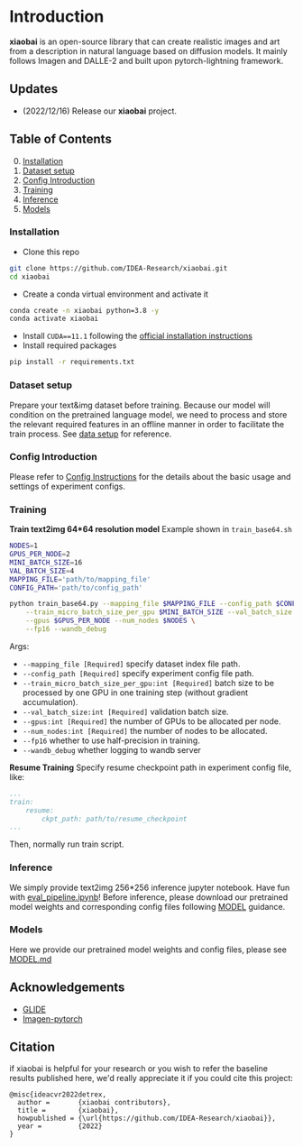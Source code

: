
# Introduction
**xiaobai** is an open-source library that can create realistic images and art from a description in natural language based on diffusion models. It mainly follows Imagen and DALLE-2 and built upon pytorch-lightning framework.

## Updates
- (2022/12/16) Release our **xiaobai** project.

## Table of Contents
0. [Installation](#Installation)
1. [Dataset setup](#Dataset-setup)
2. [Config Introduction](#Config-Introduction)
3. [Training](#Training)
4. [Inference](#Inference)
5. [Models](#Models)

### Installation
- Clone this repo
```bash
git clone https://github.com/IDEA-Research/xiaobai.git
cd xiaobai
```

- Create a conda virtual environment and activate it
```bash
conda create -n xiaobai python=3.8 -y
conda activate xiaobai
```

- Install `CUDA==11.1` following the [official installation instructions](https://docs.nvidia.com/cuda/cuda-installation-guide-linux/index.html)
- Install required packages
```bash
pip install -r requirements.txt
```

### Dataset setup
Prepare your text&img dataset before training. Because our model will condition on the pretrained language model, we need to process and store the relevant required features in an offline manner in order to facilitate the train process. 
See [data setup](dataset/README.md) for reference.

### Config Introduction
Please refer to [Config Instructions]() for the details about the basic usage and settings of experiment configs.

### Training
**Train text2img 64\*64 resolution model** 
Example shown in `train_base64.sh`
```bash
NODES=1
GPUS_PER_NODE=2
MINI_BATCH_SIZE=16
VAL_BATCH_SIZE=4
MAPPING_FILE='path/to/mapping_file'
CONFIG_PATH='path/to/config_path'

python train_base64.py --mapping_file $MAPPING_FILE --config_path $CONFIG_PATH \
    --train_micro_batch_size_per_gpu $MINI_BATCH_SIZE --val_batch_size $VAL_BATCH_SIZE \
    --gpus $GPUS_PER_NODE --num_nodes $NODES \
    --fp16 --wandb_debug
```
Args:
- `--mapping_file [Required]` specify dataset index file path.
- `--config_path [Required]` specify experiment config file path.
- `--train_micro_batch_size_per_gpu:int [Required]` batch size to be processed by one GPU in one training step (without gradient accumulation).
- `--val_batch_size:int [Required]` validation batch size.
- `--gpus:int [Required]` the number of GPUs to be allocated per node.
- `--num_nodes:int [Required]` the number of nodes to be allocated.
- `--fp16` whether to use half-precision in training.
- `--wandb_debug` whether logging to wandb server


**Resume Training**
Specify resume checkpoint path in experiment config file, like:
```yaml
...
train:
    resume:
        ckpt_path: path/to/resume_checkpoint
...
```
Then, normally run train script.

### Inference
We simply provide text2img 256*256 inference jupyter notebook. Have fun with [eval_pipeline.ipynb](eval_pipeline.ipynb)!
Before inference, please download our pretrained model weights and corresponding config files following [MODEL](MODEL.md) guidance.

### Models
Here we provide our pretrained model weights and config files, please see [MODEL.md](MODEL.md)

## Acknowledgements
- [GLIDE](https://github.com/openai/glide-text2im)
- [Imagen-pytorch](https://github.com/cene555/Imagen-pytorch)

## Citation
if xiaobai is helpful for your research or you wish to refer the baseline results published here, we'd really appreciate it if you could cite this project:
```
@misc{ideacvr2022detrex,
  author =       {xiaobai contributors},
  title =        {xiaobai},
  howpublished = {\url{https://github.com/IDEA-Research/xiaobai}},
  year =         {2022}
}
```

